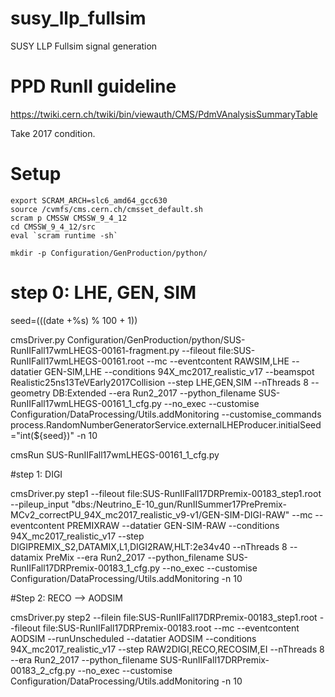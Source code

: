 # susy_llp_fullsim
SUSY LLP Fullsim signal generation

# PPD RunII guideline
https://twiki.cern.ch/twiki/bin/viewauth/CMS/PdmVAnalysisSummaryTable

Take 2017 condition.

# Setup

```
export SCRAM_ARCH=slc6_amd64_gcc630
source /cvmfs/cms.cern.ch/cmsset_default.sh
scram p CMSSW CMSSW_9_4_12
cd CMSSW_9_4_12/src
eval `scram runtime -sh`

mkdir -p Configuration/GenProduction/python/
```

# step 0: LHE, GEN, SIM

seed=$(($(date +%s) % 100 + 1))

cmsDriver.py Configuration/GenProduction/python/SUS-RunIIFall17wmLHEGS-00161-fragment.py --fileout file:SUS-RunIIFall17wmLHEGS-00161.root --mc --eventcontent RAWSIM,LHE --datatier GEN-SIM,LHE --conditions 94X_mc2017_realistic_v17 --beamspot Realistic25ns13TeVEarly2017Collision --step LHE,GEN,SIM --nThreads 8 --geometry DB:Extended --era Run2_2017 --python_filename SUS-RunIIFall17wmLHEGS-00161_1_cfg.py --no_exec --customise Configuration/DataProcessing/Utils.addMonitoring --customise_commands process.RandomNumberGeneratorService.externalLHEProducer.initialSeed="int(${seed})" -n 10

cmsRun SUS-RunIIFall17wmLHEGS-00161_1_cfg.py

#step 1: DIGI

cmsDriver.py step1 --fileout file:SUS-RunIIFall17DRPremix-00183_step1.root  --pileup_input "dbs:/Neutrino_E-10_gun/RunIISummer17PrePremix-MCv2_correctPU_94X_mc2017_realistic_v9-v1/GEN-SIM-DIGI-RAW" --mc --eventcontent PREMIXRAW --datatier GEN-SIM-RAW --conditions 94X_mc2017_realistic_v17 --step DIGIPREMIX_S2,DATAMIX,L1,DIGI2RAW,HLT:2e34v40 --nThreads 8 --datamix PreMix --era Run2_2017 --python_filename SUS-RunIIFall17DRPremix-00183_1_cfg.py --no_exec --customise Configuration/DataProcessing/Utils.addMonitoring -n 10

#Step 2: RECO --> AODSIM

cmsDriver.py step2 --filein file:SUS-RunIIFall17DRPremix-00183_step1.root --fileout file:SUS-RunIIFall17DRPremix-00183.root --mc --eventcontent AODSIM --runUnscheduled --datatier AODSIM --conditions 94X_mc2017_realistic_v17 --step RAW2DIGI,RECO,RECOSIM,EI --nThreads 8 --era Run2_2017 --python_filename SUS-RunIIFall17DRPremix-00183_2_cfg.py --no_exec --customise Configuration/DataProcessing/Utils.addMonitoring -n 10

